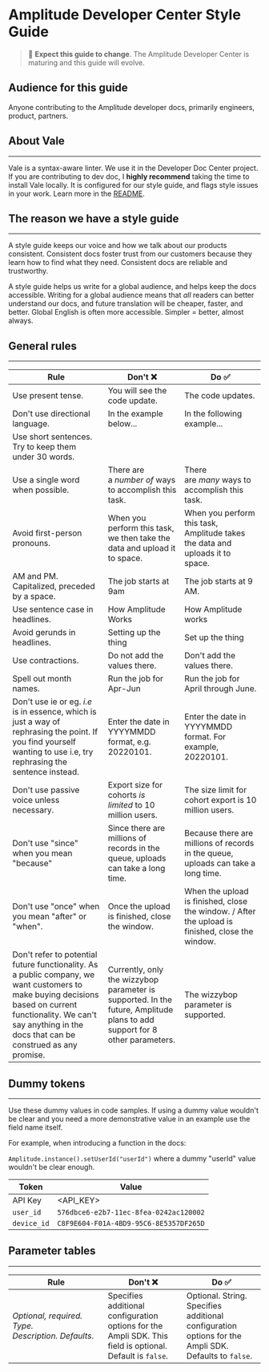 <!-- markdownlint-disable-file -->

# Amplitude Developer Center Style Guide

> :pushpin: **Expect this guide to change**. The Amplitude Developer Center is maturing and this guide will evolve. 

Audience for this guide
-----------------------

Anyone contributing to the Amplitude developer docs, primarily engineers, product, partners.

## About Vale
----------

Vale is a syntax-aware linter. We use it in the Developer Doc Center project. If you are contributing to dev doc, I **highly recommend** taking the time to install Vale locally. It is configured for our style guide, and flags style issues in your work. Learn more in the [README](https://github.com/Amplitude-Developer-Docs/amplitude-dev-center).

## The reason we have a style guide
-------------

A style guide keeps our voice and how we talk about our products consistent. Consistent docs foster trust from our customers because they learn how to find what they need. Consistent docs are reliable and trustworthy.

A style guide helps us write for a global audience, and helps keep the docs accessible. Writing for a global audience means that *all* readers can better understand our docs, and future translation will be cheaper, faster, and better. Global English is often more accessible. Simpler = better, almost always.

## General rules
-----------

|**Rule**|**Don't** :x: |**Do** :white_check_mark:|
|---|---|---|
|Use present tense.|You will see the code update.|The code updates.|
|Don't use directional language.|In the example below...|In the following example...|
|Use short sentences. Try to keep them under 30 words. | |  |
|Use a single word when possible.|There are a *number of* ways to accomplish this task.|There are *many* ways to accomplish this task.|
|Avoid first-person pronouns.|When you perform this task, we then take the data and upload it to space.|When you perform this task, Amplitude takes the data and uploads it to space.|
|AM and PM. Capitalized, preceded by a space.|The job starts at 9am|The job starts at 9 AM.|
|Use sentence case in headlines.|How Amplitude Works|How Amplitude works|
|Avoid gerunds in headlines.|Setting up the thing|Set up the thing|
|Use contractions.|Do not add the values there.|Don't add the values there.|
|Spell out month names.|Run the job for Apr-Jun|Run the job for April through June.|
|Don't use ie or eg. *i.e* is in essence, which is just a way of rephrasing the point. If you find yourself wanting to use i.e, try rephrasing the sentence instead.|Enter the date in YYYYMMDD format, e.g. 20220101.|Enter the date in YYYYMMDD format. For example, 20220101.|
|Don't use passive voice unless necessary.|Export size for cohorts *is limited* to 10 million users.|The size limit for cohort export is 10 million users.|
|Don't use "since" when you mean "because"|Since there are millions of records in the queue, uploads can take a long time.|Because there are millions of records in the queue, uploads can take a long time.|
|Don't use "once" when you mean "after" or "when".|Once the upload is finished, close the window.|When the upload is finished, close the window. / After the upload is finished, close the window.|
|Don't refer to potential future functionality. As a public company, we want customers to make buying decisions based on current functionality. We can't say anything in the docs that can be construed as any promise.|Currently, only the wizzybop parameter is supported. In the future, Amplitude plans to add support for 8 other parameters.|The wizzybop parameter is supported.|

## Dummy tokens
-----------

Use these dummy values in code samples. If using a dummy value wouldn't be clear and you need a more demonstrative value in an example use the field name itself.

For example, when introducing a function in the docs:

`Amplitude.instance().setUserId("userId")` where a dummy "userId" value wouldn't be clear enough.

|**Token**|**Value**|
|--------|---------|
|API Key|<API_KEY>|
|`user_id`|`576dbce6-e2b7-11ec-8fea-0242ac120002`|
|`device_id`|`C8F9E604-F01A-4BD9-95C6-8E5357DF265D`|

## Parameter tables
---------------

|**Rule**|**Don't** :x:|**Do** :white_check_mark:|
|-------|----------|-------|
|*Optional, required. Type. Description.* *Defaults*.|Specifies additional configuration options for the Ampli SDK. This field is optional. Default is `false`.|Optional. String. Specifies additional configuration options for the Ampli SDK. Defaults to `false`.|